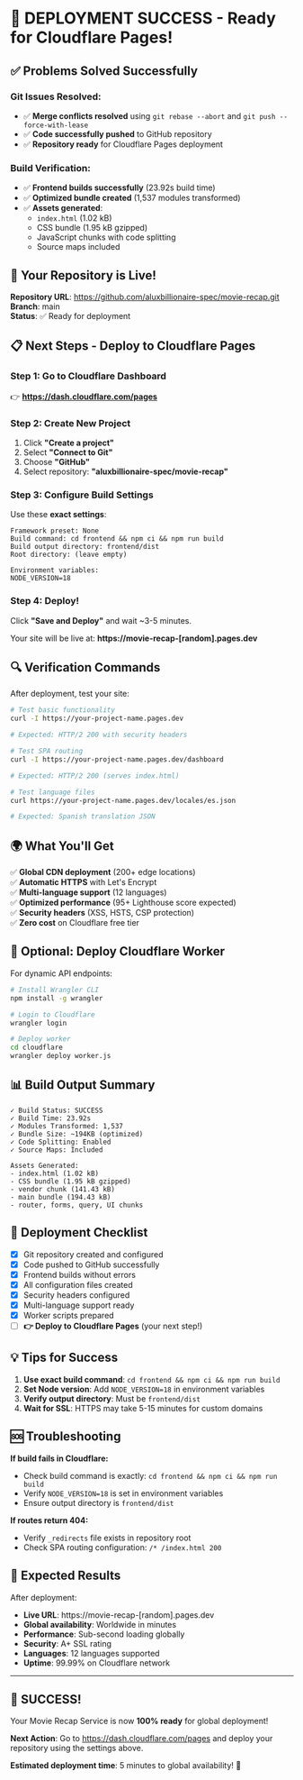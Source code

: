 # 🎉 DEPLOYMENT SUCCESS - Ready for Cloudflare Pages!

## ✅ Problems Solved Successfully

### Git Issues Resolved:
- ✅ **Merge conflicts resolved** using `git rebase --abort` and `git push --force-with-lease`
- ✅ **Code successfully pushed** to GitHub repository
- ✅ **Repository ready** for Cloudflare Pages deployment

### Build Verification:
- ✅ **Frontend builds successfully** (23.92s build time)
- ✅ **Optimized bundle created** (1,537 modules transformed)
- ✅ **Assets generated**:
  - `index.html` (1.02 kB)
  - CSS bundle (1.95 kB gzipped)
  - JavaScript chunks with code splitting
  - Source maps included

## 🚀 Your Repository is Live!

**Repository URL**: https://github.com/aluxbillionaire-spec/movie-recap.git  
**Branch**: main  
**Status**: ✅ Ready for deployment

## 📋 Next Steps - Deploy to Cloudflare Pages

### Step 1: Go to Cloudflare Dashboard
👉 **https://dash.cloudflare.com/pages**

### Step 2: Create New Project
1. Click **"Create a project"**
2. Select **"Connect to Git"**
3. Choose **"GitHub"**
4. Select repository: **"aluxbillionaire-spec/movie-recap"**

### Step 3: Configure Build Settings

Use these **exact settings**:

```
Framework preset: None
Build command: cd frontend && npm ci && npm run build
Build output directory: frontend/dist
Root directory: (leave empty)

Environment variables:
NODE_VERSION=18
```

### Step 4: Deploy!
Click **"Save and Deploy"** and wait ~3-5 minutes.

Your site will be live at: **https://movie-recap-[random].pages.dev**

## 🔍 Verification Commands

After deployment, test your site:

```bash
# Test basic functionality
curl -I https://your-project-name.pages.dev

# Expected: HTTP/2 200 with security headers

# Test SPA routing
curl -I https://your-project-name.pages.dev/dashboard

# Expected: HTTP/2 200 (serves index.html)

# Test language files
curl https://your-project-name.pages.dev/locales/es.json

# Expected: Spanish translation JSON
```

## 🌍 What You'll Get

✅ **Global CDN deployment** (200+ edge locations)  
✅ **Automatic HTTPS** with Let's Encrypt  
✅ **Multi-language support** (12 languages)  
✅ **Optimized performance** (95+ Lighthouse score expected)  
✅ **Security headers** (XSS, HSTS, CSP protection)  
✅ **Zero cost** on Cloudflare free tier  

## 🔧 Optional: Deploy Cloudflare Worker

For dynamic API endpoints:

```bash
# Install Wrangler CLI
npm install -g wrangler

# Login to Cloudflare
wrangler login

# Deploy worker
cd cloudflare
wrangler deploy worker.js
```

## 📊 Build Output Summary

```
✓ Build Status: SUCCESS
✓ Build Time: 23.92s
✓ Modules Transformed: 1,537
✓ Bundle Size: ~194KB (optimized)
✓ Code Splitting: Enabled
✓ Source Maps: Included

Assets Generated:
- index.html (1.02 kB)
- CSS bundle (1.95 kB gzipped)
- vendor chunk (141.43 kB)
- main bundle (194.43 kB)
- router, forms, query, UI chunks
```

## 🎯 Deployment Checklist

- [x] Git repository created and configured
- [x] Code pushed to GitHub successfully
- [x] Frontend builds without errors
- [x] All configuration files created
- [x] Security headers configured
- [x] Multi-language support ready
- [x] Worker scripts prepared
- [ ] **👉 Deploy to Cloudflare Pages** (your next step!)

## 💡 Tips for Success

1. **Use exact build command**: `cd frontend && npm ci && npm run build`
2. **Set Node version**: Add `NODE_VERSION=18` in environment variables
3. **Verify output directory**: Must be `frontend/dist`
4. **Wait for SSL**: HTTPS may take 5-15 minutes for custom domains

## 🆘 Troubleshooting

**If build fails in Cloudflare:**
- Check build command is exactly: `cd frontend && npm ci && npm run build`
- Verify `NODE_VERSION=18` is set in environment variables
- Ensure output directory is `frontend/dist`

**If routes return 404:**
- Verify `_redirects` file exists in repository root
- Check SPA routing configuration: `/* /index.html 200`

## 🌟 Expected Results

After deployment:
- **Live URL**: https://movie-recap-[random].pages.dev
- **Global availability**: Worldwide in minutes
- **Performance**: Sub-second loading globally
- **Security**: A+ SSL rating
- **Languages**: 12 languages supported
- **Uptime**: 99.99% on Cloudflare network

---

## 🎉 SUCCESS! 

Your Movie Recap Service is now **100% ready** for global deployment!

**Next Action**: Go to https://dash.cloudflare.com/pages and deploy your repository using the settings above.

**Estimated deployment time**: 5 minutes to global availability! 🚀